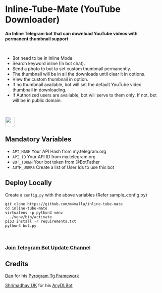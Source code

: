 # Inline-Tube-Mate (YouTube Downloader)

**An Inline Telegram bot that can download YouTube videos with permanent thumbnail support**

<br>

  - Bot need to be in Inline Mode
  - Search keyword inline (In bot chat).
  - Send a photo to bot to set custom thumbnail permanently.
  - The thumbnail will be in all the downloads until clear it in options.
  - View the custom thumbnail in option.
  - If no thumbnail available, bot will set the default YouTube video thumbnail in downloading.
  - If Authorized users are available, bot will serve to them only. If not, bot will be in public domain.

<br>

<p align="left">
  <a href="https://heroku.com/deploy?template=https://github.com/amanimuhammed/inline-tube-mate">
     <img height="30px" src="https://img.shields.io/badge/Deploy%20To%20Heroku-blueviolet?style=for-the-badge&logo=heroku">
  </a>
</p>

## Mandatory Variables

* `API_HASH`    Your API Hash from my.telegram.org
* `API_ID`      Your API ID from my.telegram.org
* `BOT_TOKEN`   Your bot token from @BotFather
* `AUTH_USERS`  Create a list of User Ids to use this bot

## Deploy Locally

Create a `config.py` with the above variables (Refer sample_config.py)
```
git clone https://github.com/m4mallu/inline-tube-mate
cd inline-tube-mate
virtualenv -p python3 venv
. ./venv/bin/activate
pip3 install -r requirements.txt
python3 bot.py
```
<br>

### [Join Telegram Bot Update Channel](https://t.me/RMProjects)

## Credits

[Dan](https://github.com/delivrance) for his [Pyrogram Tg Framework](https://github.com/pyrogram/pyrogram)

[Shrimadhav UK](https://github.com/SpEcHIDe) for his [AnyDLBot](https://github.com/SpEcHiDe/AnyDLBot)

